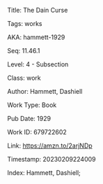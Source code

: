 Title:  The Dain Curse

Tags:   works

AKA:    hammett-1929

Seq:    11.46.1

Level:  4 - Subsection

Class:  work

Author: Hammett, Dashiell

Work Type: Book

Pub Date: 1929

Work ID: 679722602

Link:   https://amzn.to/2arjNDp

Timestamp: 20230209224009

Index:  Hammett, Dashiell; 

